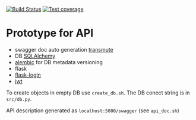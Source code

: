 [![Build Status](https://travis-ci.org/masterandrey/api-db-prototype.png)](https://travis-ci.org/masterandrey/api-db-prototype)
[![Test coverage](https://coveralls.io/repos/github/masterandrey/api-db-prototype/badge.svg?branch=master)](https://coveralls.io/github/masterandrey/api-db-prototype?branch=master)
# Prototype for API

* swagger doc auto generation [transmute](https://github.com/toumorokoshi/flask-transmute)
* DB [SQLAlchemy](http://wiki.python.su/%D0%94%D0%BE%D0%BA%D1%83%D0%BC%D0%B5%D0%BD%D1%82%D0%B0%D1%86%D0%B8%D0%B8/SQLAlchemy)
* [alembic](https://pypi.org/project/alembic/) for DB metadata versioning
* flask
* [flask-login](https://flask-login.readthedocs.io/en/latest/)
* [jwt](https://realpython.com/token-based-authentication-with-flask/)

To create objects in empty DB use `create_db.sh`.
The DB conect string is in `src/db.py`.

API description generated as `localhost:5000/swagger` (see `api_doc.sh`)



